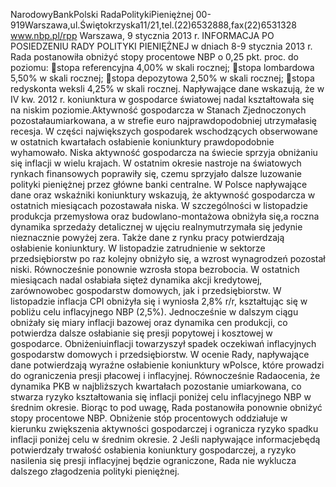 NarodowyBankPolski
RadaPolitykiPieniężnej
00-919Warszawa,ul.Świętokrzyska11/21,tel.(22)6532888,fax(22)6531328
www.nbp.pl/rpp
Warszawa, 9 stycznia 2013 r.
INFORMACJA PO POSIEDZENIU RADY POLITYKI PIENIĘŻNEJ
w dniach 8-9 stycznia 2013 r.
Rada postanowiła obniżyć stopy procentowe NBP o 0,25 pkt. proc. do poziomu:
stopa referencyjna 4,00% w skali rocznej;
stopa lombardowa 5,50% w skali rocznej;
stopa depozytowa 2,50% w skali rocznej;
stopa redyskonta weksli 4,25% w skali rocznej.
Napływające dane wskazują, że w IV kw. 2012 r. koniunktura w gospodarce światowej nadal
kształtowała się na niskim poziomie.Aktywność gospodarcza w Stanach Zjednoczonych
pozostałaumiarkowana, a w strefie euro najprawdopodobniej utrzymałasię recesja. W części
największych gospodarek wschodzących obserwowane w ostatnich kwartałach osłabienie
koniunktury prawdopodobnie wyhamowało. Niska aktywność gospodarcza na świecie sprzyja
obniżaniu się inflacji w wielu krajach.
W ostatnim okresie nastroje na światowych rynkach finansowych poprawiły się, czemu
sprzyjało dalsze luzowanie polityki pieniężnej przez główne banki centralne.
W Polsce napływające dane oraz wskaźniki koniunktury wskazują, że aktywność gospodarcza
w ostatnich miesiącach pozostawała niska. W szczególności w listopadzie produkcja
przemysłowa oraz budowlano-montażowa obniżyła się,a roczna dynamika sprzedaży
detalicznej w ujęciu realnymutrzymała się jedynie nieznacznie powyżej zera.
Także dane z rynku pracy potwierdzają osłabienie koniunktury. W listopadzie zatrudnienie w
sektorze przedsiębiorstw po raz kolejny obniżyło się, a wzrost wynagrodzeń pozostał niski.
Równocześnie ponownie wzrosła stopa bezrobocia.
W ostatnich miesiącach nadal osłabiała sięteż dynamika akcji kredytowej, zarównowobec
gospodarstw domowych, jak i przedsiębiorstw.
W listopadzie inflacja CPI obniżyła się i wyniosła 2,8% r/r, kształtując się w pobliżu celu
inflacyjnego NBP (2,5%). Jednocześnie w dalszym ciągu obniżały się miary inflacji bazowej
oraz dynamika cen produkcji, co potwierdza dalsze osłabianie się presji popytowej i
kosztowej w gospodarce. Obniżeniuinflacji towarzyszył spadek oczekiwań inflacyjnych
gospodarstw domowych i przedsiębiorstw.
W ocenie Rady, napływające dane potwierdzają wyraźne osłabienie koniunktury wPolsce,
które prowadzi do ograniczenia presji płacowej i inflacyjnej. Równocześnie Radaocenia,
że dynamika PKB w najbliższych kwartałach pozostanie umiarkowana, co stwarza ryzyko
kształtowania się inflacji poniżej celu inflacyjnego NBP w średnim okresie.
Biorąc to pod uwagę, Rada postanowiła ponownie obniżyć stopy procentowe NBP. Obniżenie
stóp procentowych oddziałuje w kierunku zwiększenia aktywności gospodarczej i ogranicza
ryzyko spadku inflacji poniżej celu w średnim okresie.
2
Jeśli napływające informacjebędą potwierdzały trwałość osłabienia koniunktury
gospodarczej, a ryzyko nasilenia się presji inflacyjnej będzie ograniczone, Rada nie wyklucza
dalszego złagodzenia polityki pieniężnej.
